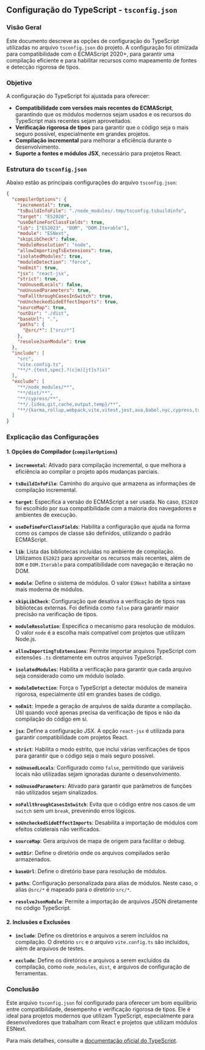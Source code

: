 ## Configuração do TypeScript - `tsconfig.json`

### Visão Geral

Este documento descreve as opções de configuração do TypeScript utilizadas no arquivo `tsconfig.json` do projeto. A configuração foi otimizada para compatibilidade com o ECMAScript 2020+, para garantir uma compilação eficiente e para habilitar recursos como mapeamento de fontes e detecção rigorosa de tipos.

### Objetivo

A configuração do TypeScript foi ajustada para oferecer:

- **Compatibilidade com versões mais recentes do ECMAScript**, garantindo que os módulos modernos sejam usados e os recursos do TypeScript mais recentes sejam aproveitados.
- **Verificação rigorosa de tipos** para garantir que o código seja o mais seguro possível, especialmente em grandes projetos.
- **Compilação incremental** para melhorar a eficiência durante o desenvolvimento.
- **Suporte a fontes e módulos JSX**, necessário para projetos React.

### Estrutura do `tsconfig.json`

Abaixo estão as principais configurações do arquivo `tsconfig.json`:

```json
{
  "compilerOptions": {
    "incremental": true,
    "tsBuildInfoFile": "./node_modules/.tmp/tsconfig.tsbuildinfo",
    "target": "ES2020",
    "useDefineForClassFields": true,
    "lib": ["ES2023", "DOM", "DOM.Iterable"],
    "module": "ESNext",
    "skipLibCheck": false,
    "moduleResolution": "node",
    "allowImportingTsExtensions": true,
    "isolatedModules": true,
    "moduleDetection": "force",
    "noEmit": true,
    "jsx": "react-jsx",
    "strict": true,
    "noUnusedLocals": false,
    "noUnusedParameters": true,
    "noFallthroughCasesInSwitch": true,
    "noUncheckedSideEffectImports": true,
    "sourceMap": true,
    "outDir": "./dist",
    "baseUrl": ".",
    "paths": {
      "@src/*": ["src/*"]
    },
    "resolveJsonModule": true
  },
  "include": [
    "src",
    "vite.config.ts",
    "**/*.{test,spec}.?(c|m)[jt]s?(x)"
  ],
  "exclude": [
    "**/node_modules/**",
    "**/dist/**",
    "**/cypress/**",
    "**/.{idea,git,cache,output,temp}/**",
    "**/{karma,rollup,webpack,vite,vitest,jest,ava,babel,nyc,cypress,tsup,build,eslint,prettier}.config.*"
  ]
}
```

### Explicação das Configurações

#### 1. **Opções do Compilador (`compilerOptions`)**

- **`incremental`**: Ativado para compilação incremental, o que melhora a eficiência ao compilar o projeto após mudanças parciais.
  
- **`tsBuildInfoFile`**: Caminho do arquivo que armazena as informações de compilação incremental.

- **`target`**: Especifica a versão do ECMAScript a ser usada. No caso, `ES2020` foi escolhido por sua compatibilidade com a maioria dos navegadores e ambientes de execução.

- **`useDefineForClassFields`**: Habilita a configuração que ajuda na forma como os campos de classe são definidos, utilizando o padrão ECMAScript.

- **`lib`**: Lista das bibliotecas incluídas no ambiente de compilação. Utilizamos `ES2023` para aproveitar os recursos mais recentes, além de `DOM` e `DOM.Iterable` para compatibilidade com navegação e iteração no DOM.

- **`module`**: Define o sistema de módulos. O valor `ESNext` habilita a sintaxe mais moderna de módulos.

- **`skipLibCheck`**: Configuração que desativa a verificação de tipos nas bibliotecas externas. Foi definida como `false` para garantir maior precisão na verificação de tipos.

- **`moduleResolution`**: Especifica o mecanismo para resolução de módulos. O valor `node` é a escolha mais compatível com projetos que utilizam Node.js.

- **`allowImportingTsExtensions`**: Permite importar arquivos TypeScript com extensões `.ts` diretamente em outros arquivos TypeScript.

- **`isolatedModules`**: Habilita a verificação para garantir que cada arquivo seja considerado como um módulo isolado.

- **`moduleDetection`**: Força o TypeScript a detectar módulos de maneira rigorosa, especialmente útil em grandes bases de código.

- **`noEmit`**: Impede a geração de arquivos de saída durante a compilação. Útil quando você apenas precisa da verificação de tipos e não da compilação do código em si.

- **`jsx`**: Define a configuração JSX. A opção `react-jsx` é utilizada para garantir compatibilidade com projetos React.

- **`strict`**: Habilita o modo estrito, que inclui várias verificações de tipos para garantir que o código seja o mais seguro possível.

- **`noUnusedLocals`**: Configurado como `false`, permitindo que variáveis locais não utilizadas sejam ignoradas durante o desenvolvimento.

- **`noUnusedParameters`**: Ativado para garantir que parâmetros de funções não utilizados sejam sinalizados.

- **`noFallthroughCasesInSwitch`**: Evita que o código entre nos casos de um `switch` sem um `break`, prevenindo erros lógicos.

- **`noUncheckedSideEffectImports`**: Desabilita a importação de módulos com efeitos colaterais não verificados.

- **`sourceMap`**: Gera arquivos de mapa de origem para facilitar o debug.

- **`outDir`**: Define o diretório onde os arquivos compilados serão armazenados.

- **`baseUrl`**: Define o diretório base para resolução de módulos.

- **`paths`**: Configuração personalizada para alias de módulos. Neste caso, o alias `@src/*` é mapeado para o diretório `src/*`.

- **`resolveJsonModule`**: Permite a importação de arquivos JSON diretamente no código TypeScript.

#### 2. **Inclusões e Exclusões**

- **`include`**: Define os diretórios e arquivos a serem incluídos na compilação. O diretório `src` e o arquivo `vite.config.ts` são incluídos, além de arquivos de testes.

- **`exclude`**: Define os diretórios e arquivos a serem excluídos da compilação, como `node_modules`, `dist`, e arquivos de configuração de ferramentas.

### Conclusão

Este arquivo `tsconfig.json` foi configurado para oferecer um bom equilíbrio entre compatibilidade, desempenho e verificação rigorosa de tipos. Ele é ideal para projetos modernos que utilizam TypeScript, especialmente para desenvolvedores que trabalham com React e projetos que utilizam módulos ESNext.

Para mais detalhes, consulte a [documentação oficial do TypeScript](https://www.typescriptlang.org/).
